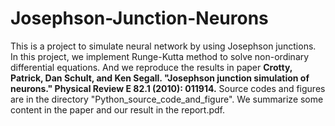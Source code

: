 # Josephson-Junction-Neurons
This is a project to simulate neural network by using Josephson junctions. In this project, we implement Runge-Kutta method to solve non-ordinary differential equations. And we reproduce the results in paper **Crotty, Patrick, Dan Schult, and Ken Segall. "Josephson junction simulation of neurons." Physical Review E 82.1 (2010): 011914.** Source codes and figures are in the directory "Python_source_code_and_figure". We summarize some content in the paper and our result in the report.pdf.
